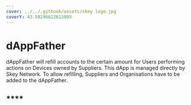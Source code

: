 ```yaml
---
cover: ../../.gitbook/assets/skey logo.jpg
coverY: 43.58296622613803
---
```


# dAppFather

dAppFather will refill accounts to the certain amount for Users performing actions on Devices owned by Suppliers. This dApp is managed directly by Skey Network. To allow refilling, Suppliers and Organisations have to be added to the dAppFather.



## ****

